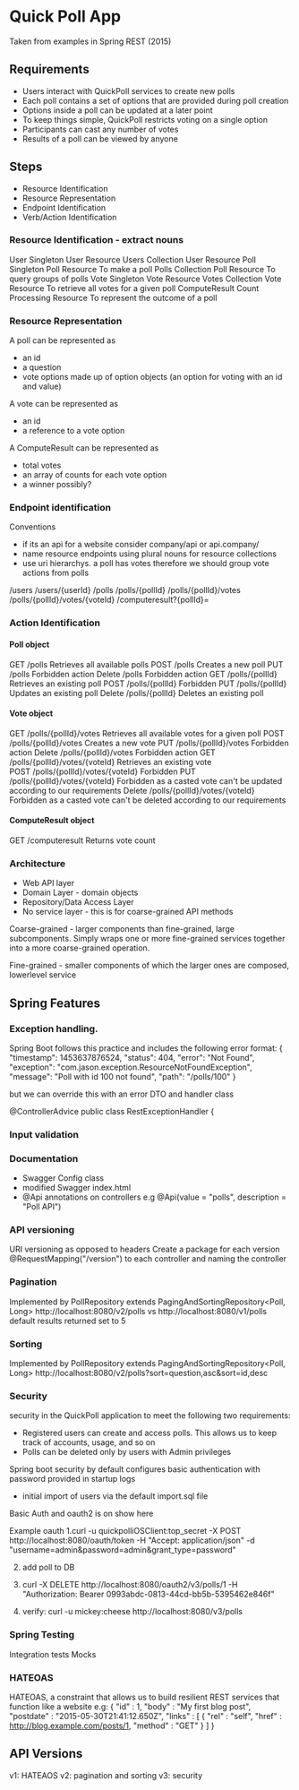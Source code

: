 # Quick Poll App
Taken from examples in Spring REST (2015)

## Requirements
 * Users interact with QuickPoll services to create new polls
 * Each poll contains a set of options that are provided during poll creation
 * Options inside a poll can be updated at a later point
 * To keep things simple, QuickPoll restricts voting on a single option
 * Participants can cast any number of votes
 * Results of a poll can be viewed by anyone

## Steps
 * Resource Identification
 * Resource Representation
 * Endpoint Identification
 * Verb/Action Identification
 
### Resource Identification - extract nouns
User			Singleton User Resource
Users			Collection User Resource
Poll			Singleton Poll Resource			To make a poll
Polls			Collection Poll Resource		To query groups of polls
Vote			Singleton Vote Resource
Votes			Collection Vote Resource		To retrieve all votes for a given poll
ComputeResult	Count Processing Resource		To represent the outcome of a poll

### Resource Representation
A poll can be represented as
 * an id
 * a question
 * vote options made up of option objects (an option for voting with an id and value)

A vote can be represented as
 * an id
 * a reference to a vote option
 
A ComputeResult can be represented as
 * total votes
 * an array of counts for each vote option
 * a winner possibly?
 
 
### Endpoint identification
Conventions
 * if its an api for a website consider company/api or api.company/
 * name resource endpoints using plural nouns for resource collections
 * use uri hierarchys. a poll has votes therefore we should group vote actions from polls
 
 /users
 /users/{userId}
 /polls
 /polls/{pollId}
 /polls/{pollId}/votes
 /polls/{pollId}/votes/{voteId}
 /computeresult?{pollId}=
 
### Action Identification

#### Poll object 
GET		/polls							Retrieves all available polls
POST	/polls							Creates a new poll
PUT		/polls							Forbidden action
Delete	/polls							Forbidden action
GET		/polls/{pollId}					Retrieves an existing poll
POST	/polls/{pollId}					Forbidden
PUT		/polls/{pollId}					Updates an existing poll
Delete	/polls/{pollId}					Deletes an existing poll

#### Vote object
GET		/polls/{pollId}/votes			Retrieves all available votes for a given poll
POST	/polls/{pollId}/votes			Creates a new vote
PUT		/polls/{pollId}/votes			Forbidden action
Delete	/polls/{pollId}/votes			Forbidden action
GET		/polls/{pollId}/votes/{voteId}	Retrieves an existing vote	
POST	/polls/{pollId}/votes/{voteId}	Forbidden
PUT		/polls/{pollId}/votes/{voteId}	Forbidden as a casted vote can't be updated according to our 										requirements
Delete	/polls/{pollId}/votes/{voteId}	Forbidden as a casted vote can't be deleted according to our requirements

#### ComputeResult object
GET		/computeresult					Returns vote count

### Architecture

* Web API layer
* Domain Layer - domain objects
* Repository/Data Access Layer
* No service layer - this is for coarse-grained API methods

Coarse-grained - larger components than fine-grained, large subcomponents. Simply wraps one or more fine-grained services together into a more coarse­-grained operation.

Fine-grained - smaller components of which the larger ones are composed, lower­level service

## Spring Features
### Exception handling.
Spring Boot follows this practice and includes the following error format:
{
  "timestamp": 1453637876524,
  "status": 404,
  "error": "Not Found",
  "exception": "com.jason.exception.ResourceNotFoundException",
  "message": "Poll with id 100 not found",
  "path": "/polls/100"
}
 
but we can override this with an error DTO and handler class

@ControllerAdvice
public class RestExceptionHandler {

### Input validation

### Documentation
 * Swagger Config class
 * modified Swagger index.html
 * @Api annotations on controllers e.g @Api(value = "polls", description = "Poll API")

### API versioning
 URI versioning as opposed to headers
 Create a package for each version
 @RequestMapping("/version") to each controller and naming the controller
 
### Pagination
Implemented by PollRepository extends PagingAndSortingRepository<Poll, Long>
http://localhost:8080/v2/polls vs http://localhost:8080/v1/polls
default results returned set to 5

### Sorting
Implemented by PollRepository extends PagingAndSortingRepository<Poll, Long>
http://localhost:8080/v2/polls?sort=question,asc&sort=id,desc

### Security
security in the QuickPoll application to meet the following two requirements:
 * Registered users can create and access polls. This allows us to keep track of accounts, usage, and so on
 * Polls can be deleted only by users with Admin privileges

Spring boot security by default configures basic authentication with password provided in startup logs

 * initial import of users via the default import.sql file 

Basic Auth and oauth2 is on show here

Example oauth
1.curl -u quickpolliOSClient:top_secret -X POST http://localhost:8080/oauth/token -H "Accept: application/json" -d "username=admin&password=admin&grant_type=password"

2. add poll to DB

3. curl -X DELETE http://localhost:8080/oauth2/v3/polls/1 -H "Authorization: Bearer 0993abdc-0813-44cd-bb5b-5395462e846f"

4. verify: curl -u mickey:cheese http://localhost:8080/v3/polls

### Spring Testing
Integration tests
Mocks

### HATEOAS
HATEOAS, a constraint that allows us to build resilient REST services that function like a website e.g:
{
        "id" : 1,
        "body" : "My first blog post",
        "postdate" : "2015-05-30T21:41:12.650Z",
        "links" : [
                {
                    "rel" : "self",
                    "href" : http://blog.example.com/posts/1,
                    "method" : "GET"
                }
        ]
}

## API Versions
v1: HATEAOS
v2: pagination and sorting
v3: security

